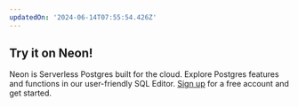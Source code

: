 ```yaml
---
updatedOn: '2024-06-14T07:55:54.426Z'
---
```


## Try it on Neon!

Neon is Serverless Postgres built for the cloud. Explore Postgres features and functions in our user-friendly SQL Editor. [Sign up](https://console.neon.tech/signup) for a free account and get started.
